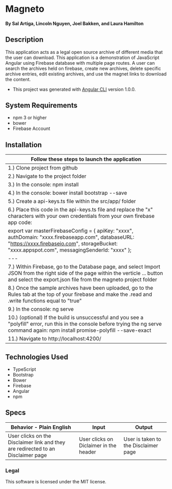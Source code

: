 # Magneto

#### By Sal Artiga, Lincoln Nguyen, Joel Bakken, and Laura Hamilton

## Description

This application acts as a legal open source archive of different media that the user can download. This application is a demonstration of JavaScript Angular using Firebase database with multiple page routes. A user can search the archives held on firebase, create new archives, delete specific archive entries, edit existing archives, and use the magnet links to download the content. 

* This project was generated with [Angular CLI](https://github.com/angular/angular-cli) version 1.0.0.

## System Requirements

* npm 3 or higher
* bower
* Firebase Account

## Installation
|Follow these steps to launch the application|
|---|
|1.) Clone project from github|
|2.) Navigate to the project folder|
|3.) In the console: npm install|
|4.) In the console: bower install bootstrap --save|
|5.) Create a api-keys.ts file within the src/app/ folder|
|6.) Place this code in the api-keys.ts file and replace the "x" characters with your own credentials from your own firebase app code:
 export var masterFirebaseConfig = { apiKey: "xxxx", authDomain: "xxxx.firebaseapp.com", databaseURL: "https://xxxx.firebaseio.com", storageBucket: "xxxx.appspot.com", messagingSenderId: "xxxx" };|
|---|
|7.) Within Firebase, go to the Database page, and select Import JSON from the right side of the page within the verticle ... button and select the export.json file from the magneto project folder|
|8.) Once the sample archives have been uploaded, go to the Rules tab at the top of your firebase and make the .read and .write functions equal to "true"|
|9.) In the console: ng serve|
|10.) (optional) If the build is unsuccessful and you see a "polyfill" error, run this in the console before trying the ng serve command again: npm install promise-polyfill --save-exact|
|11.) Navigate to http://localhost:4200/|

## Technologies Used

* TypeScript
* Bootstrap
* Bower
* Firebase
* Angular
* npm

## Specs

|Behavior - Plain English|Input|Output|
|---|---|---|
|User clicks on the Disclaimer link and they are redirected to an Disclaimer page|User clicks on Diclaimer in the header|User is taken to the Disclaimer page|

### Legal

This software is licensed under the MIT license.
